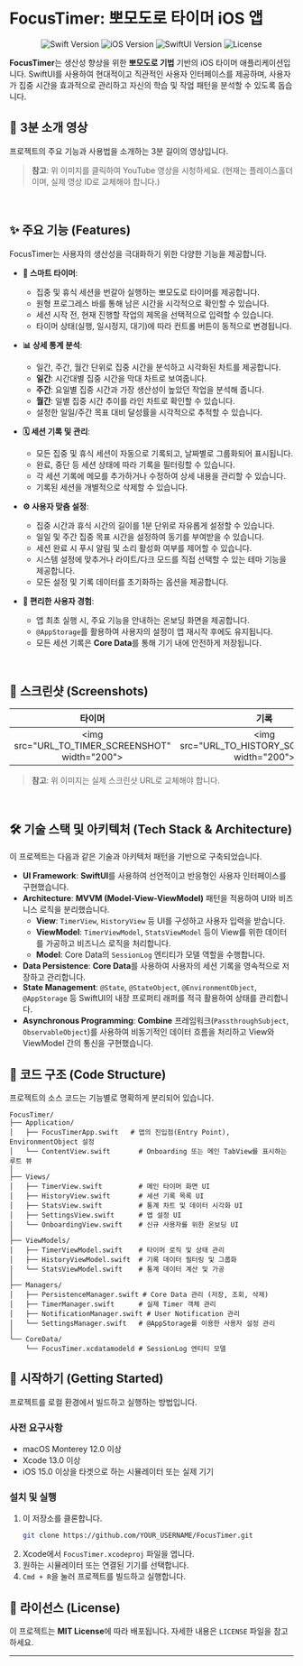 # FocusTimer: 뽀모도로 타이머 iOS 앱

<p align="center">
<img src="[의심스러운 링크 삭제됨]" alt="Swift Version">
<img src="[의심스러운 링크 삭제됨]" alt="iOS Version">
<img src="[의심스러운 링크 삭제됨]" alt="SwiftUI Version">
<img src="[의심스러운 링크 삭제됨]" alt="License">
</p>

**FocusTimer**는 생산성 향상을 위한 **뽀모도로 기법** 기반의 iOS 타이머 애플리케이션입니다. SwiftUI를 사용하여 현대적이고 직관적인 사용자 인터페이스를 제공하며, 사용자가 집중 시간을 효과적으로 관리하고 자신의 학습 및 작업 패턴을 분석할 수 있도록 돕습니다.

## 🎥 3분 소개 영상

프로젝트의 주요 기능과 사용법을 소개하는 3분 길이의 영상입니다.

[](https://www.google.com/search?q=https://www.youtube.com/watch%3Fv%3DYOUTUBE_VIDEO_ID)

> **참고**: 위 이미지를 클릭하여 YouTube 영상을 시청하세요. (현재는 플레이스홀더이며, 실제 영상 ID로 교체해야 합니다.)

<br>

## ✨ 주요 기능 (Features)

FocusTimer는 사용자의 생산성을 극대화하기 위한 다양한 기능을 제공합니다.

  * **🧠 스마트 타이머**:

      * 집중 및 휴식 세션을 번갈아 실행하는 뽀모도로 타이머를 제공합니다.
      * 원형 프로그레스 바를 통해 남은 시간을 시각적으로 확인할 수 있습니다.
      * 세션 시작 전, 현재 진행할 작업의 제목을 선택적으로 입력할 수 있습니다.
      * 타이머 상태(실행, 일시정지, 대기)에 따라 컨트롤 버튼이 동적으로 변경됩니다.

  * **📊 상세 통계 분석**:

      * 일간, 주간, 월간 단위로 집중 시간을 분석하고 시각화된 차트를 제공합니다.
      * **일간**: 시간대별 집중 시간을 막대 차트로 보여줍니다.
      * **주간**: 요일별 집중 시간과 가장 생산성이 높았던 작업을 분석해 줍니다.
      * **월간**: 일별 집중 시간 추이를 라인 차트로 확인할 수 있습니다.
      * 설정한 일일/주간 목표 대비 달성률을 시각적으로 추적할 수 있습니다.

  * **🗓️ 세션 기록 및 관리**:

      * 모든 집중 및 휴식 세션이 자동으로 기록되고, 날짜별로 그룹화되어 표시됩니다.
      * 완료, 중단 등 세션 상태에 따라 기록을 필터링할 수 있습니다.
      * 각 세션 기록에 메모를 추가하거나 수정하여 상세 내용을 관리할 수 있습니다.
      * 기록된 세션을 개별적으로 삭제할 수 있습니다.

  * **⚙️ 사용자 맞춤 설정**:

      * 집중 시간과 휴식 시간의 길이를 1분 단위로 자유롭게 설정할 수 있습니다.
      * 일일 및 주간 집중 목표 시간을 설정하여 동기를 부여받을 수 있습니다.
      * 세션 완료 시 푸시 알림 및 소리 활성화 여부를 제어할 수 있습니다.
      * 시스템 설정에 맞추거나 라이트/다크 모드를 직접 선택할 수 있는 테마 기능을 제공합니다.
      * 모든 설정 및 기록 데이터를 초기화하는 옵션을 제공합니다.

  * **🚀 편리한 사용자 경험**:

      * 앱 최초 실행 시, 주요 기능을 안내하는 온보딩 화면을 제공합니다.
      * `@AppStorage`를 활용하여 사용자의 설정이 앱 재시작 후에도 유지됩니다.
      * 모든 세션 기록은 **Core Data**를 통해 기기 내에 안전하게 저장됩니다.

<br>

## 📸 스크린샷 (Screenshots)

| 타이머 | 기록 | 통계 | 설정 |
|:---:|:---:|:---:|:---:|
| \<img src="URL\_TO\_TIMER\_SCREENSHOT" width="200"\> | \<img src="URL\_TO\_HISTORY\_SCREENSHOT" width="200"\> | \<img src="URL\_TO\_STATS\_SCREENSHOT" width="200"\> | \<img src="URL\_TO\_SETTINGS\_SCREENSHOT" width="200"\> |

> **참고**: 위 이미지는 실제 스크린샷 URL로 교체해야 합니다.

<br>

## 🛠️ 기술 스택 및 아키텍처 (Tech Stack & Architecture)

이 프로젝트는 다음과 같은 기술과 아키텍처 패턴을 기반으로 구축되었습니다.

  * **UI Framework**: **SwiftUI**를 사용하여 선언적이고 반응형인 사용자 인터페이스를 구현했습니다.
  * **Architecture**: **MVVM (Model-View-ViewModel)** 패턴을 적용하여 UI와 비즈니스 로직을 분리했습니다.
      * **View**: `TimerView`, `HistoryView` 등 UI를 구성하고 사용자 입력을 받습니다.
      * **ViewModel**: `TimerViewModel`, `StatsViewModel` 등이 View를 위한 데이터를 가공하고 비즈니스 로직을 처리합니다.
      * **Model**: Core Data의 `SessionLog` 엔티티가 모델 역할을 수행합니다.
  * **Data Persistence**: **Core Data**를 사용하여 사용자의 세션 기록을 영속적으로 저장하고 관리합니다.
  * **State Management**: `@State`, `@StateObject`, `@EnvironmentObject`, `@AppStorage` 등 SwiftUI의 내장 프로퍼티 래퍼를 적극 활용하여 상태를 관리합니다.
  * **Asynchronous Programming**: **Combine** 프레임워크(`PassthroughSubject`, `ObservableObject`)를 사용하여 비동기적인 데이터 흐름을 처리하고 View와 ViewModel 간의 통신을 구현했습니다.

## 📂 코드 구조 (Code Structure)

프로젝트의 소스 코드는 기능별로 명확하게 분리되어 있습니다.

```
FocusTimer/
├── Application/
│   ├── FocusTimerApp.swift   # 앱의 진입점(Entry Point), EnvironmentObject 설정
│   └── ContentView.swift       # Onboarding 또는 메인 TabView를 표시하는 루트 뷰
│
├── Views/
│   ├── TimerView.swift         # 메인 타이머 화면 UI
│   ├── HistoryView.swift       # 세션 기록 목록 UI
│   ├── StatsView.swift         # 통계 차트 및 데이터 시각화 UI
│   ├── SettingsView.swift      # 앱 설정 UI
│   └── OnboardingView.swift    # 신규 사용자를 위한 온보딩 UI
│
├── ViewModels/
│   ├── TimerViewModel.swift    # 타이머 로직 및 상태 관리
│   ├── HistoryViewModel.swift  # 기록 데이터 필터링 및 그룹화
│   └── StatsViewModel.swift    # 통계 데이터 계산 및 가공
│
├── Managers/
│   ├── PersistenceManager.swift # Core Data 관리 (저장, 조회, 삭제)
│   ├── TimerManager.swift      # 실제 Timer 객체 관리
│   ├── NotificationManager.swift # User Notification 관리
│   └── SettingsManager.swift   # @AppStorage를 이용한 사용자 설정 관리
│
└── CoreData/
    └── FocusTimer.xcdatamodeld # SessionLog 엔티티 모델
```

## 🚀 시작하기 (Getting Started)

프로젝트를 로컬 환경에서 빌드하고 실행하는 방법입니다.

### 사전 요구사항

  * macOS Monterey 12.0 이상
  * Xcode 13.0 이상
  * iOS 15.0 이상을 타겟으로 하는 시뮬레이터 또는 실제 기기

### 설치 및 실행

1.  이 저장소를 클론합니다.
    ```bash
    git clone https://github.com/YOUR_USERNAME/FocusTimer.git
    ```
2.  Xcode에서 `FocusTimer.xcodeproj` 파일을 엽니다.
3.  원하는 시뮬레이터 또는 연결된 기기를 선택합니다.
4.  `Cmd + R`을 눌러 프로젝트를 빌드하고 실행합니다.

## 📜 라이선스 (License)

이 프로젝트는 **MIT License**에 따라 배포됩니다. 자세한 내용은 `LICENSE` 파일을 참고하세요.

-----
